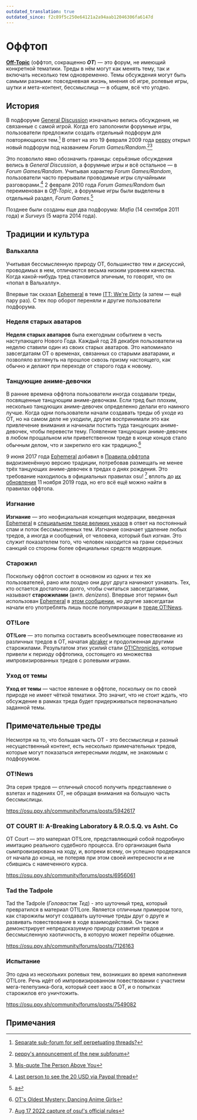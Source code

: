 ```yaml
---
outdated_translation: true
outdated_since: f2c89f5c250e64121a2a94aab12046306fa6147d
---
```


# Оффтоп

[**Off-Topic**](https://osu.ppy.sh/community/forums/52) (оффтоп, сокращенно ***OT***) — это форум, не имеющий конкретной тематики. Треды в нём могут как менять тему, так и включать несколько тем одновременно. Темы обсуждения могут быть самыми разными: повседневная жизнь, мнения об игре, ролевые игры, шутки и мета-контент, бессмыслица — в общем, всё что угодно.

## История

В подфоруме [General Discussion](https://osu.ppy.sh/community/forums/7) изначально велись обсуждения, не связанные с самой игрой. Когда его заполонили форумные игры, пользователи предложили создать отдельный подфорум для повторяющихся тем.[^ot-suggestion] В ответ на это 19 февраля 2009 года [peppy](/wiki/People/peppy) открыл новый подфорум под названием *Forum Games/Random*.[^ot-announcement][^ot-old-name]

Это позволило явно обозначить границы: серьёзные обсуждения велись в *General Discussion*, а форумные игры и всё остальное — в *Forum Games/Random*. Учитывая характер *Forum Games/Random*, пользователи часто прерывали проводимые игры случайными разговорами.[^ot-derailing-games] 2 февраля 2010 года *Forum Games/Random* был переименован в *Off-Topic*, а форумные игры были выделены в отдельный раздел, *Forum Games*.[^ot-rename]

Позднее были созданы еще два подфорума: *Mafia* (14 сентября 2011 года) и *Surveys* (5 марта 2014 года).

## Традиции и культура

### Вальхалла

Учитывая бессмысленную природу ОТ, большинство тем и дискуссий, проводимых в нем, отличаются весьма низким уровнем качества. Когда какой-нибудь тред становится эпичным, то говорят, что он «попал в Вальхаллу».

Впервые так сказал [Ephemeral](https://osu.ppy.sh/users/102335) в теме [ITT: We're Dirty](https://osu.ppy.sh/community/forums/topics/40298) (а затем — ещё пару раз). С тех пор оборот переняли и другие пользователи подфорума.

### Неделя старых аватаров

**Неделя старых аватаров** была ежегодным событием в честь наступающего Нового Года. Каждый год 28 декабря пользователи на неделю ставили один из своих старых аватаров. Это напоминало завсегдатаям ОТ о временах, связанных со старыми аватарами, и позволяло взглянуть на прошлое сквозь призму настоящего, как обычно и делают при переходе от старого года к новому.

### Танцующие аниме-девочки

В ранние времена оффтопа пользователи иногда создавали треды, посвященные танцующим аниме-девочкам. Если тред был плохим, несколько танцующих аниме-девочек определенно делали его намного лучше. Когда одни пользователи начали создавать треды об уходе из ОТ, но на самом деле не уходили, другие воспринимали это как привлечение внимания и начинали постить туда танцующих аниме-девочек, чтобы перевести тему. Появление танцующих аниме-девочек в любом прощальном или приветственном треде в конце концов стало обычным делом, что и закрепило его как традицию.[^ot-dancing-girls]

9 июня 2017 года [Ephemeral](https://osu.ppy.sh/users/102335) добавил в [Правила оффтопа](https://osu.ppy.sh/community/forums/topics/604424) видоизменённую версию традиции, потребовав размещать не менее трёх танцующих аниме-девочек в тредах о днях рождения. Это требование находилось в официальных правилах osu! [^ot-rules-official] вплоть до [их обновления](https://github.com/ppy/osu-wiki/pull/2655) 11 ноября 2019 года, но его всё ещё можно найти в правилах оффтопа.

### Изгнание

**Изгнание** — это неофициальная концепция модерации, введенная [Ephemeral](https://osu.ppy.sh/users/102335) в [специальном треде великих указов](https://osu.ppy.sh/community/forums/topics/604424) в ответ на постоянный спам и поток бессмысленных тем. Изгнание означает удаление любых тредов, а иногда и сообщений, от человека, который был изгнан. Это служит показателем того, что человек находится на грани серьезных санкций со стороны более официальных средств модерации.

### Старожил

Поскольку оффтоп состоит в основном из одних и тех же пользователей, рано или поздно они друг друга начинают узнавать. Тех, кто остается достаточно долго, чтобы считаться завсегдатаями, называют **старожилами** (англ. *denizens*). Впервые этот термин был использован [Ephemeral](https://osu.ppy.sh/users/102335) в [этом сообщении](https://osu.ppy.sh/community/forums/posts/1607086), но другие завсегдатаи начали его употреблять лишь после популяризации в [треде OT!News](https://osu.ppy.sh/community/forums/topics/577518).

### ОТ!Lore

**ОТ!Lore** — это попытка составить всеобъемлющее повествование из различных тредов в ОТ, начатая [abraker](https://osu.ppy.sh/users/4635891) и продолженная другими старожилами. Результатом этих усилий стали [OT!Chronicles](https://osu.ppy.sh/community/forums/posts/6230570), которые привели к периоду оффтопика, состоящего из множества импровизированных тредов с ролевыми играми.

### Уход от темы

**Уход от темы** — частое явление в оффтопе, поскольку он по своей природе не имеет чёткой тематики. Это значит, что не стоит ждать, что обсуждение в рамках треда будет придерживаться первоначально заданной темы.

## Примечательные треды

Несмотря на то, что большая часть ОТ - это бессмыслица и разный несущественный контент, есть несколько примечательных тредов, которые могут показаться интересными людям, не знакомым с подфорумом.

### OT!News

Эта серия тредов — отличный способ получить представление о взлетах и падениях ОТ, не обращая внимания на большую часть бессмыслицы.

<https://osu.ppy.sh/community/forums/posts/5942617>

### OT COURT II: A-Breaking Laboratory & R.O.S.Q. vs Asht. Co

OT Court — это материал ОТ!Lore, представляющий собой подробную имитацию реального судебного процесса. Его организация была сымпровизирована на ходу, и, вопреки всему, он успешно продержался от начала до конца, не потеряв при этом своей интересности и не сбившись с намеченного курса.

<https://osu.ppy.sh/community/forums/posts/6956061>

### Tad the Tadpole

Tad the Tadpole (*Головастик Тед*) - это шуточный тред, который превратился в материал ОТ!Lore. Является отличным примером того, как старожилы могут создавать шуточные треды друг о друге и развивать повествование в ходе взаимодействий. Он также демонстрирует непредсказуемую природу развития тредов и бессмысленную хаотичность, в которую может перейти общение.

<https://osu.ppy.sh/community/forums/posts/7126163>

### Испытание

Это одна из нескольких ролевых тем, возникших во время наполнения ОТ!Lore. Речь идёт об импровизированном повествовании с участием мега-телепузика-бога, который сеет хаос в OT, и о попытках старожилов его уничтожить.

<https://osu.ppy.sh/community/forums/posts/7549082>

## Примечания

[^ot-suggestion]: [Separate sub-forum for self perpetuating threads?](https://osu.ppy.sh/community/forums/posts/80316)
[^ot-announcement]: [peppy's announcement of the new subforum](https://osu.ppy.sh/community/forums/topics/10180)
[^ot-old-name]: [Mis-quote The Person Above You](https://osu.ppy.sh/community/forums/posts/132900)
[^ot-derailing-games]: [Last person to see the 20 USD via Paypal thread](https://osu.ppy.sh/community/forums/posts/313614)
[^ot-rename]: [a](https://osu.ppy.sh/community/forums/posts/316732)
[^ot-dancing-girls]: [OT's Oldest Mystery: Dancing Anime Girls](https://osu.ppy.sh/community/forums/topics/1525770)
[^ot-rules-official]: [Aug 17 2022 capture of osu!'s official rules](http://web.archive.org/web/20170817161329/http://osu.ppy.sh/help/wiki/Rules)
